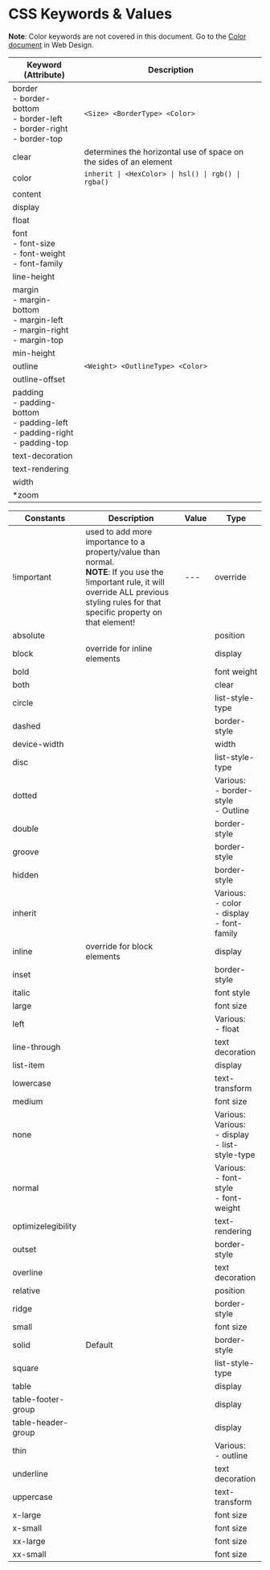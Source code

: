 # CSS Keywords & Values

**Note**: Color keywords are not covered in this document. Go to the [Color document](https://github.com/MrMikey59/00---Projects/blob/master/Web%20Design/Color.md) in Web Design.

| Keyword (Attribute) | Description |  
| --- | --- |  
| border <BR> - border-bottom <BR> - border-left <BR> - border-right<BR> - border-top  | `<Size> <BorderType> <Color>` |  
| clear| determines the horizontal use of space on the sides of an element |  
| color| `inherit \| <HexColor> \| hsl() \| rgb() \| rgba() ` |  
| content|  |  
| display |  |  
| float|  |  
| font <BR> - font-size <BR> - font-weight <BR> - font-family |  |  
| line-height|  |  
| margin <BR> - margin-bottom <BR> - margin-left <BR> - margin-right<BR> - margin-top  |  |  
| min-height|  |  
| outline| `<Weight> <OutlineType> <Color>` |  
| outline-offset|  |  
| padding <BR> - padding-bottom <BR> - padding-left <BR> - padding-right<BR> - padding-top  |  |  
| text-decoration |  |  
| text-rendering  |  |  
| width |  |  
| *zoom|  |  

|Constants|Description|Value|Type |
| --- | --- | --- | --- |  
| !important  | used to add more importance to a property/value than normal. <BR> **NOTE**: If you use the !important rule, it will override ALL previous styling rules for that specific property on that element! | --- | override |  
| absolute|||position |
| block|override for inline elements|| display |
| bold||| font weight |
| both||| clear |
| circle||| list-style-type |
| dashed||| border-style |
| device-width ||| width |
| disc||| list-style-type |
| dotted||| Various: <BR> - border-style <BR> - Outline |
| double||| border-style |
| groove||| border-style |
| hidden||| border-style |
| inherit ||| Various: <BR> - color <BR> -  display  <BR> -  font-family |
| inline|override for block elements|| display |
| inset||| border-style |
| italic||| font style |
| large ||| font size |  
| left ||| Various: <BR> - float | 
| line-through||| text decoration |
| list-item||| display |
| lowercase||| text-transform |
| medium ||| font size |
| none||| Various: <BR> Various: <BR> - display <BR> - list-style-type |
| normal||| Various: <BR> - font-style <BR> - font-weight |
| optimizelegibility ||| text-rendering | 
| outset||| border-style |
| overline||| text decoration |
| relative||| position |
| ridge||| border-style |
| small ||| font size |
| solid|Default|| border-style |
| square||| list-style-type |
| table ||| display |  
| table-footer-group||| display |
| table-header-group||| display |
| thin ||| Various: <BR> - outline | 
| underline||| text decoration |
| uppercase||| text-transform |
| x-large ||| font size |
| x-small ||| font size |
| xx-large||| font size |
| xx-small ||| font size |


